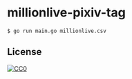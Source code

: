 # millionlive-pixiv-tag

```
$ go run main.go millionlive.csv
```

## License

[![CC0](https://i.creativecommons.org/p/zero/1.0/88x31.png)](https://creativecommons.org/publicdomain/zero/1.0/)
